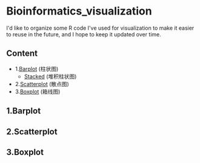 # Bioinformatics_visualization
I'd like to organize some R code I've used for visualization to make it easier to reuse in the future, and I hope to keep it updated over time.

## Content
- 1.[Barplot](#Barplot) (柱状图)
    + [Stacked](#Stacked) (堆积柱状图)
- 2.[Scatterplot](#Scatterplot) (散点图)
- 3.[Boxplot](#Boxplot) (箱线图)






## 1.Barplot




## 2.Scatterplot



## 3.Boxplot


